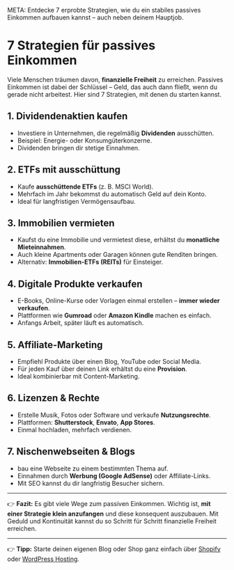 META: Entdecke 7 erprobte Strategien, wie du ein stabiles passives Einkommen aufbauen kannst – auch neben deinem Hauptjob.

# 7 Strategien für passives Einkommen

Viele Menschen träumen davon, **finanzielle Freiheit** zu erreichen. 
Passives Einkommen ist dabei der Schlüssel – Geld, das auch dann fließt, wenn du gerade nicht arbeitest. 
Hier sind 7 Strategien, mit denen du starten kannst.

## 1. Dividendenaktien kaufen

- Investiere in Unternehmen, die regelmäßig **Dividenden** ausschütten. 
- Beispiel: Energie- oder Konsumgüterkonzerne. 
- Dividenden bringen dir stetige Einnahmen.

## 2. ETFs mit ausschüttung

- Kaufe **ausschüttende ETFs** (z. B. MSCI World). 
- Mehrfach im Jahr bekommst du automatisch Geld auf dein Konto. 
- Ideal für langfristigen Vermögensaufbau.

## 3. Immobilien vermieten

- Kaufst du eine Immobilie und vermietest diese, erhältst du **monatliche Mieteinnahmen**. 
- Auch kleine Apartments oder Garagen können gute Renditen bringen. 
- Alternativ: **Immobilien-ETFs (REITs)** für Einsteiger.

## 4. Digitale Produkte verkaufen

- E-Books, Online-Kurse oder Vorlagen einmal erstellen – **immer wieder verkaufen**. 
- Plattformen wie **Gumroad** oder **Amazon Kindle** machen es einfach. 
- Anfangs Arbeit, später läuft es automatisch.

## 5. Affiliate-Marketing

- Empfiehl Produkte über einen Blog, YouTube oder Social Media. 
- Für jeden Kauf über deinen Link erhältst du eine **Provision**. 
- Ideal kombinierbar mit Content-Marketing.

## 6. Lizenzen & Rechte

- Erstelle Musik, Fotos oder Software und verkaufe **Nutzungsrechte**. 
- Plattformen: **Shutterstock**, **Envato**, **App Stores**. 
- Einmal hochladen, mehrfach verdienen.

## 7. Nischenwebseiten & Blogs

- bau eine Webseite zu einem bestimmten Thema auf. 
- Einnahmen durch **Werbung (Google AdSense)** oder Affiliate-Links. 
- Mit SEO kannst du dir langfristig Besucher sichern.

---

👉 **Fazit:** 
Es gibt viele Wege zum passiven Einkommen. Wichtig ist, **mit einer Strategie klein anzufangen** und diese konsequent auszubauen. 
Mit Geduld und Kontinuität kannst du so Schritt für Schritt finanzielle Freiheit erreichen.

---

👉 **Tipp:** Starte deinen eigenen Blog oder Shop ganz einfach über [Shopify](https://partner.shopify.com/dein-link) oder [WordPress Hosting](https://partner.WordPress.com/dein-link).
